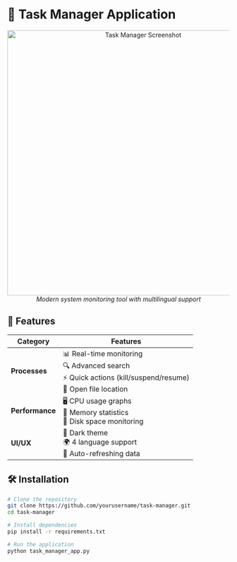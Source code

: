 # 🚀 Task Manager Application

<div align="center">
  <img src="screenshot.png" alt="Task Manager Screenshot" width="600"/>
  <br/>
  <em>Modern system monitoring tool with multilingual support</em>
</div>

## 🌟 Features

| Category        | Features                                                                 |
|-----------------|--------------------------------------------------------------------------|
| **Processes**   | 📊 Real-time monitoring<br>🔍 Advanced search<br>⚡ Quick actions (kill/suspend/resume)<br>📂 Open file location |
| **Performance** | 🖥️ CPU usage graphs<br>💾 Memory statistics<br>💽 Disk space monitoring               |
| **UI/UX**       | 🌙 Dark theme<br>🌍 4 language support<br>🔄 Auto-refreshing data                  |

## 🛠️ Installation

```bash
# Clone the repository
git clone https://github.com/yourusername/task-manager.git
cd task-manager

# Install dependencies
pip install -r requirements.txt

# Run the application
python task_manager_app.py
